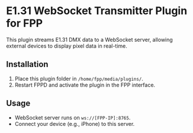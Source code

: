 # E1.31 WebSocket Transmitter Plugin for FPP

This plugin streams E1.31 DMX data to a WebSocket server, allowing external devices to display pixel data in real-time.

## Installation
1. Place this plugin folder in `/home/fpp/media/plugins/`.
2. Restart FPPD and activate the plugin in the FPP interface.

## Usage
- WebSocket server runs on `ws://[FPP-IP]:8765`.
- Connect your device (e.g., iPhone) to this server.

